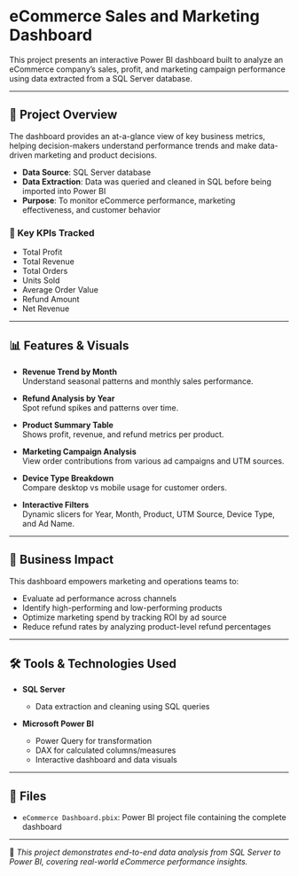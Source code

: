 # eCommerce Sales and Marketing Dashboard

This project presents an interactive Power BI dashboard built to analyze an eCommerce company’s sales, profit, and marketing campaign performance using data extracted from a SQL Server database.

---

## 📌 Project Overview

The dashboard provides an at-a-glance view of key business metrics, helping decision-makers understand performance trends and make data-driven marketing and product decisions.

- **Data Source**: SQL Server database
- **Data Extraction**: Data was queried and cleaned in SQL before being imported into Power BI
- **Purpose**: To monitor eCommerce performance, marketing effectiveness, and customer behavior

### 🧩 Key KPIs Tracked
- Total Profit
- Total Revenue
- Total Orders
- Units Sold
- Average Order Value
- Refund Amount
- Net Revenue

---

## 📊 Features & Visuals

- **Revenue Trend by Month**  
  Understand seasonal patterns and monthly sales performance.

- **Refund Analysis by Year**  
  Spot refund spikes and patterns over time.

- **Product Summary Table**  
  Shows profit, revenue, and refund metrics per product.

- **Marketing Campaign Analysis**  
  View order contributions from various ad campaigns and UTM sources.

- **Device Type Breakdown**  
  Compare desktop vs mobile usage for customer orders.

- **Interactive Filters**  
  Dynamic slicers for Year, Month, Product, UTM Source, Device Type, and Ad Name.

---

## 🧠 Business Impact

This dashboard empowers marketing and operations teams to:
- Evaluate ad performance across channels
- Identify high-performing and low-performing products
- Optimize marketing spend by tracking ROI by ad source
- Reduce refund rates by analyzing product-level refund percentages

---

## 🛠️ Tools & Technologies Used

- **SQL Server**
  - Data extraction and cleaning using SQL queries

- **Microsoft Power BI**
  - Power Query for transformation
  - DAX for calculated columns/measures
  - Interactive dashboard and data visuals

---

## 📁 Files

- `eCommerce Dashboard.pbix`: Power BI project file containing the complete dashboard

---

📌 *This project demonstrates end-to-end data analysis from SQL Server to Power BI, covering real-world eCommerce performance insights.*
